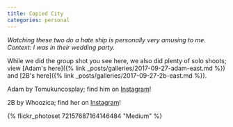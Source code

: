 ```yaml
---
title: Copied City 
categories: personal
---
```


*Watching these two do a hate ship is personally very amusing to me. Context: I was in their wedding party.*

While we did the group shot you see here, we also did plenty of solo shoots; view [Adam's here]({% link _posts/galleries/2017-09-27-adam-east.md %}) and [2B's here]({% link _posts/galleries/2017-09-27-2b-east.md %}).

Adam by Tomukuncosplay; find him on [Instagram](https://www.instagram.com/tomukuncosplay/)!

2B by Whoozica; find her on [Instagram](https://www.instagram.com/whoozica/)!

{% flickr_photoset 72157687164146484 "Medium" %}